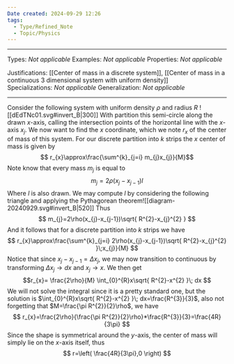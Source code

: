 ```yaml
---
Date created: 2024-09-29 12:26
tags:
  - Type/Refined_Note
  - Topic/Physics
---
```


---

Types: _Not applicable_
Examples: _Not applicable_
Properties: _Not applicable_

Justifications: [[Center of mass in a discrete system]], [[Center of mass in a continuous 3 dimensional system with uniform density]]
Specializations: _Not applicable_
Generalization: _Not applicable_

---

Consider the following system with uniform density $\rho$ and radius $R$
![[dEdTNc01.svg#invert_B|300]]
With partition this semi-circle along the drawn $x$-axis, calling the intersection points of the horizontal line with the $x$-axis $x_{j}$. We now want to find the $x$ coordinate, which we note $r_{x}$ of the center of mass of this system. For our discrete partition into $k$ strips the $x$ center of mass is given by $$ r_{x}\approx\frac{\sum^{k}_{j=i} m_{j}x_{j}}{M}$$Note know that every mass $m_{j}$ is equal to $$ m_{j}=2\rho(x_{j}-x_{j-1})l $$Where $l$ is also drawn. We may compute $l$ by considering the following triangle and applying the Pythagorean theorem![[diagram-20240929.svg#invert_B|520]]
Thus $$ m_{j}=2\rho(x_{j}-x_{j-1})\sqrt{ R^{2}-x_{j}^{2} } $$And it follows that for a discrete partition into $k$ strips we have $$  r_{x}\approx\frac{\sum^{k}_{j=i} 2\rho(x_{j}-x_{j-1})\sqrt{ R^{2}-x_{j}^{2} }\;x_{j}}{M} $$Notice that since $x_{j}-x_{j-1}=\Delta x_{j}$, we may now transition to continuous by transforming $\Delta x_{j}\to dx$ and $x_{j}\to x$. We then get $$r_{x}= \frac{2\rho}{M} \int_{0}^{R}x\sqrt{ R^{2}-x^{2} }\; dx  $$We will not solve the integral since it is a pretty standard one, but the solution is $\int_{0}^{R}x\sqrt{ R^{2}-x^{2} }\; dx=\frac{R^{3}}{3}$, also not forgetting that $M=\frac{\pi R^{2}}{2}\rho$, we have $$ r_{x}=\frac{2\rho}{\frac{\pi R^{2}}{2}\rho}*\frac{R^{3}}{3}=\frac{4R}{3\pi} $$Since the shape is symmetrical around the $y$-axis, the center of mass will simply lie on the $x$-axis itself, thus $$ r=\left( \frac{4R}{3\pi},0 \right) $$